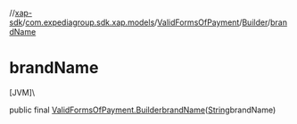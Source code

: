 //[xap-sdk](../../../../index.md)/[com.expediagroup.sdk.xap.models](../../index.md)/[ValidFormsOfPayment](../index.md)/[Builder](index.md)/[brandName](brand-name.md)

# brandName

[JVM]\

public final [ValidFormsOfPayment.Builder](index.md)[brandName](brand-name.md)([String](https://docs.oracle.com/javase/8/docs/api/java/lang/String.html)brandName)
